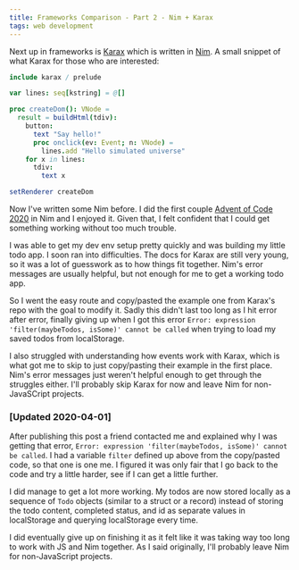 ```yaml
---
title: Frameworks Comparison - Part 2 - Nim + Karax
tags: web development
---
```


Next up in frameworks is [Karax](https://github.com/pragmagic/karax) which is written in [Nim](https://nim-lang.org/). A small snippet of what Karax for those who are interested:

```nim
include karax / prelude

var lines: seq[kstring] = @[]

proc createDom(): VNode =
  result = buildHtml(tdiv):
    button:
      text "Say hello!"
      proc onclick(ev: Event; n: VNode) =
        lines.add "Hello simulated universe"
    for x in lines:
      tdiv:
        text x

setRenderer createDom
```

Now I've written some Nim before. I did the first couple [Advent of Code 2020](https://adventofcode.com/) in Nim and I enjoyed it. Given that, I felt confident that I could get something working without too much trouble.

I was able to get my dev env setup pretty quickly and was building my little todo app. I soon ran into difficulties. The docs for Karax are still very young, so it was a lot of guesswork as to how things fit together. Nim's error messages are usually helpful, but not enough for me to get a working todo app.

So I went the easy route and copy/pasted the example one from Karax's repo with the goal to modify it. Sadly this didn't last too long as I hit error after error, finally giving up when I got this error `Error: expression 'filter(maybeTodos, isSome)' cannot be called` when trying to load my saved todos from localStorage.

I also struggled with understanding how events work with Karax, which is what got me to skip to just copy/pasting their example in the first place. Nim's error messages just weren't helpful enough to get through the struggles either. I'll probably skip Karax for now and leave Nim for non-JavaSCript projects.

### [Updated 2020-04-01]

After publishing this post a friend contacted me and explained why I was getting that error, `Error: expression 'filter(maybeTodos, isSome)' cannot be called`. I had a variable `filter` defined up above from the copy/pasted code, so that one is one me. I figured it was only fair that I go back to the code and try a little harder, see if I can get a little further.

I did manage to get a lot more working. My todos are now stored locally as a sequence of `Todo` objects (similar to a struct or a record) instead of storing the todo content, completed status, and id as separate values in localStorage and querying localStorage every time.

I did eventually give up on finishing it as it felt like it was taking way too long to work with JS and Nim together. As I said originally, I'll probably leave Nim for non-JavaScript projects.
